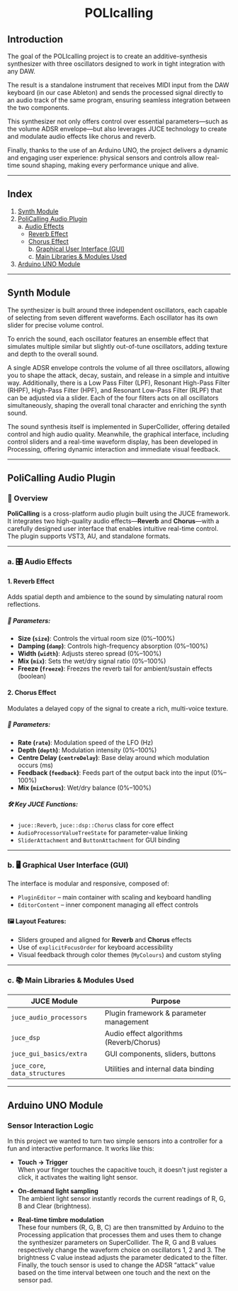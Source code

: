 <h1 align="center">POLIcalling</h1>

## Introduction

The goal of the POLIcalling project is to create an additive-synthesis synthesizer with three oscillators designed to work in tight integration with any DAW.

The result is a standalone instrument that receives MIDI input from the DAW keyboard (in our case Ableton) and sends the processed signal directly to an audio track of the same program, ensuring seamless integration between the two components.

This synthesizer not only offers control over essential parameters—such as the volume ADSR envelope—but also leverages JUCE technology to create and modulate audio effects like chorus and reverb.

Finally, thanks to the use of an Arduino UNO, the project delivers a dynamic and engaging user experience: physical sensors and controls allow real-time sound shaping, making every performance unique and alive.

---

## Index

1. [Synth Module](#synth-module)  
2. [PoliCalling Audio Plugin](#policalling-audio-plugin)  
   a. [Audio Effects](#audio-effects)  
      - [Reverb Effect](#reverb-effect)  
      - [Chorus Effect](#chorus-effect)  
   b. [Graphical User Interface (GUI)](#graphical-user-interface-gui)  
   c. [Main Libraries & Modules Used](#main-libraries--modules-used)  
3. [Arduino UNO Module](#arduino-uno-module)

---

## Synth Module

The synthesizer is built around three independent oscillators, each capable of selecting from seven different waveforms. Each oscillator has its own slider for precise volume control.

To enrich the sound, each oscillator features an ensemble effect that simulates multiple similar but slightly out-of-tune oscillators, adding texture and depth to the overall sound.

A single ADSR envelope controls the volume of all three oscillators, allowing you to shape the attack, decay, sustain, and release in a simple and intuitive way. Additionally, there is a Low Pass Filter (LPF), Resonant High-Pass Filter (RHPF), High-Pass Filter (HPF), and Resonant Low-Pass Filter (RLPF) that can be adjusted via a slider. Each of the four filters acts on all oscillators simultaneously, shaping the overall tonal character and enriching the synth sound.

The sound synthesis itself is implemented in SuperCollider, offering detailed control and high audio quality. Meanwhile, the graphical interface, including control sliders and a real-time waveform display, has been developed in Processing, offering dynamic interaction and immediate visual feedback.

---

## PoliCalling Audio Plugin

### 🔧 Overview

**PoliCalling** is a cross-platform audio plugin built using the JUCE framework. It integrates two high-quality audio effects—**Reverb** and **Chorus**—with a carefully designed user interface that enables intuitive real-time control. The plugin supports VST3, AU, and standalone formats.

---

### a. 🎛️ Audio Effects

#### 1. **Reverb Effect**
Adds spatial depth and ambience to the sound by simulating natural room reflections.

##### 🧩 Parameters:
- **Size (`size`)**: Controls the virtual room size (0%–100%)
- **Damping (`damp`)**: Controls high-frequency absorption (0%–100%)
- **Width (`width`)**: Adjusts stereo spread (0%–100%)
- **Mix (`mix`)**: Sets the wet/dry signal ratio (0%–100%)
- **Freeze (`freeze`)**: Freezes the reverb tail for ambient/sustain effects (boolean)

#### 2. **Chorus Effect**
Modulates a delayed copy of the signal to create a rich, multi-voice texture.

##### 🧩 Parameters:
- **Rate (`rate`)**: Modulation speed of the LFO (Hz)
- **Depth (`depth`)**: Modulation intensity (0%–100%)
- **Centre Delay (`centreDelay`)**: Base delay around which modulation occurs (ms)
- **Feedback (`feedback`)**: Feeds part of the output back into the input (0%–100%)
- **Mix (`mixChorus`)**: Wet/dry balance (0%–100%)

##### 🛠️ Key JUCE Functions:
- `juce::Reverb`, `juce::dsp::Chorus` class for core effect
- `AudioProcessorValueTreeState` for parameter-value linking
- `SliderAttachment` and `ButtonAttachment` for GUI binding

---

### b. 🖥️ Graphical User Interface (GUI)

The interface is modular and responsive, composed of:

- `PluginEditor` – main container with scaling and keyboard handling
- `EditorContent` – inner component managing all effect controls

#### 🖼️ Layout Features:

- Sliders grouped and aligned for **Reverb** and **Chorus** effects
- Use of `explicitFocusOrder` for keyboard accessibility
- Visual feedback through color themes (`MyColours`) and custom styling

---

### c. 📚 Main Libraries & Modules Used

| JUCE Module                      | Purpose                                  |
|----------------------------------|------------------------------------------|
| `juce_audio_processors`          | Plugin framework & parameter management  |
| `juce_dsp`                       | Audio effect algorithms (Reverb/Chorus)  |
| `juce_gui_basics/extra`          | GUI components, sliders, buttons         |
| `juce_core`, `data_structures`   | Utilities and internal data binding      |

---

## Arduino UNO Module

### Sensor Interaction Logic

In this project we wanted to turn two simple sensors into a controller for a fun and interactive performance. It works like this:

- **Touch → Trigger**  
  When your finger touches the capacitive touch, it doesn't just register a click, it activates the waiting light sensor.

- **On-demand light sampling**  
  The ambient light sensor instantly records the current readings of R, G, B and Clear (brightness).

- **Real-time timbre modulation**  
  These four numbers (R, G, B, C) are then transmitted by Arduino to the Processing application that processes them and uses them to change the synthesizer parameters on SuperCollider. The R, G and B values respectively change the waveform choice on oscillators 1, 2 and 3. The brightness C value instead adjusts the parameter dedicated to the filter. Finally, the touch sensor is used to change the ADSR “attack” value based on the time interval between one touch and the next on the sensor pad.
```
